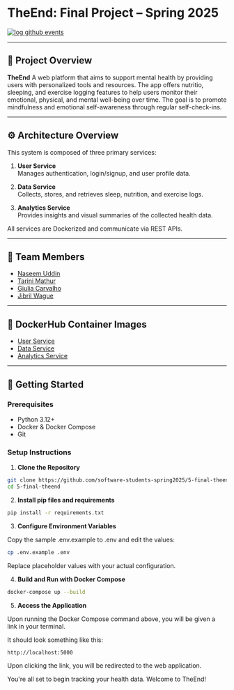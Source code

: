 # TheEnd: Final Project – Spring 2025

[![log github events](https://github.com/software-students-spring2025/5-final-theend/actions/workflows/event-logger.yml/badge.svg)](https://github.com/software-students-spring2025/5-final-theend/actions/workflows/event-logger.yml)

---

## 🧠 Project Overview

**TheEnd** A web platform that aims to support mental health by providing users with personalized tools and resources. The app offers nutritio, sleeping, and exercise logging features to help users monitor their emotional, physical, and mental well-being over time. The goal is to promote mindfulness and emotional self-awareness through regular self-check-ins.

---

## ⚙️ Architecture Overview

This system is composed of three primary services:

1. **User Service**  
   Manages authentication, login/signup, and user profile data.

2. **Data Service**  
   Collects, stores, and retrieves sleep, nutrition, and exercise logs.

3. **Analytics Service**  
   Provides insights and visual summaries of the collected health data.

All services are Dockerized and communicate via REST APIs.

---

## 👥 Team Members

- [Naseem Uddin](https://github.com/naseem-student)
- [Tarini Mathur](https://github.com/tmathur2005)
- [Giulia Carvalho](https://github.com/giulia-carvalho)
- [Jibril Wague](https://github.com/Jibril1010)

---

## 🐳 DockerHub Container Images

- [User Service](https://hub.docker.com/r/tmathur2005/user-service)
- [Data Service](https://hub.docker.com/r/tmathur2005/data-service)
- [Analytics Service](https://hub.docker.com/r/tmathur2005/analytics-service)

---

## 🚀 Getting Started

### Prerequisites

- Python 3.12+
- Docker & Docker Compose
- Git

### Setup Instructions

1. **Clone the Repository**

```bash
git clone https://github.com/software-students-spring2025/5-final-theend.git
cd 5-final-theend
```

2. **Install pip files and requirements**
```bash
pip install -r requirements.txt
```

3. **Configure Environment Variables**

Copy the sample .env.example to .env and edit the values:

```bash
cp .env.example .env
```

Replace placeholder values with your actual configuration.

4. **Build and Run with Docker Compose**

```bash
docker-compose up --build
```

5. **Access the Application**

Upon running the Docker Compose command above, you will be given a link in your terminal.

It should look something like this:
```bash
http://localhost:5000
```

Upon clicking the link, you will be redirected to the web application.

You're all set to begin tracking your health data. Welcome to TheEnd!
